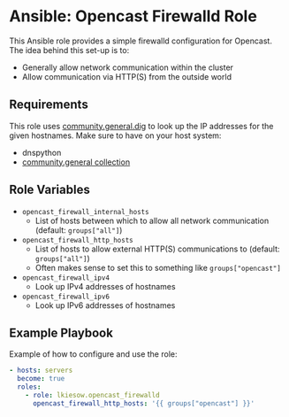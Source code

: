 Ansible: Opencast Firewalld Role
================================

This Ansible role provides a simple firewalld configuration for Opencast.
The idea behind this set-up is to:

- Generally allow network communication within the cluster
- Allow communication via HTTP(S) from the outside world


Requirements
------------

This role uses [community.general.dig](https://docs.ansible.com/ansible/latest/collections/community/general/dig_lookup.html)
to look up the IP addresses for the given hostnames.
Make sure to have on your host system:

- dnspython
- [community.general collection](https://galaxy.ansible.com/community/general)


Role Variables
--------------

- `opencast_firewall_internal_hosts`
    - List of hosts between which to allow all network communication (default: `groups["all"]`)
- `opencast_firewall_http_hosts`
    - List of hosts to allow external HTTP(S) communications to (default: `groups["all"]`)
	 - Often makes sense to set this to something like `groups["opencast"]`
- `opencast_firewall_ipv4`
    - Look up IPv4 addresses of hostnames
- `opencast_firewall_ipv6`
    - Look up IPv6 addresses of hostnames


Example Playbook
----------------

Example of how to configure and use the role:

```yaml
- hosts: servers
  become: true
  roles:
    - role: lkiesow.opencast_firewalld
      opencast_firewall_http_hosts: '{{ groups["opencast"] }}'
```
